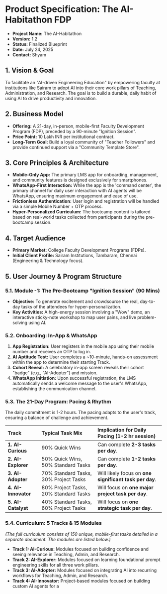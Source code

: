 # Product Specification: The AI-Habitathon FDP
* **Project Name:** The AI-Habitathon
* **Version:** 1.2
* **Status:** Finalized Blueprint
* **Date:** July 24, 2025
* **Contact:** Shyam

## 1. Vision & Goal
To facilitate an "AI-driven Engineering Education" by empowering faculty at institutions like Sairam to adopt AI into their core work pillars of Teaching, Administration, and Research. The goal is to build a durable, daily habit of using AI to drive productivity and innovation.

## 2. Business Model
* **Offering:** A 21-day, in-person, mobile-first Faculty Development Program (FDP), preceded by a 90-minute "Ignition Session".
* **Price Point:** 10 Lakh INR per institutional contract.
* **Long-Term Goal:** Build a loyal community of "Teacher Followers" and provide continued support via a "Community Template Store".

## 3. Core Principles & Architecture
* **Mobile-Only App:** The primary LMS app for onboarding, management, and community features is designed exclusively for smartphones.
* **WhatsApp-First Interaction:** While the app is the 'command center', the primary channel for daily user interaction with AI agents will be WhatsApp, ensuring maximum engagement and ease of use.
* **Frictionless Authentication:** User login and registration will be handled via a simple Mobile Number + OTP process.
* **Hyper-Personalized Curriculum:** The bootcamp content is tailored based on real-world tasks collected from participants during the pre-bootcamp session.

## 4. Target Audience
* **Primary Market:** College Faculty Development Programs (FDPs).
* **Initial Client Profile:** Sairam Institutions, Tambaram, Chennai (Engineering & Technology focus).

## 5. User Journey & Program Structure

### 5.1. Module -1: The Pre-Bootcamp "Ignition Session" (90 Mins)
* **Objective:** To generate excitement and crowdsource the real, day-to-day tasks of the attendees for hyper-personalization.
* **Key Activities:** A high-energy session involving a "Wow" demo, an interactive sticky-note workshop to map user pains, and live problem-solving using AI.

### 5.2. Onboarding: In-App & WhatsApp
1.  **App Registration:** User registers in the mobile app using their mobile number and receives an OTP to log in.
2.  **AI Aptitude Test:** User completes a ~10-minute, hands-on assessment within the app to determine their starting Track.
3.  **Cohort Reveal:** A celebratory in-app screen reveals their cohort "badge" (e.g., "AI-Adopter") and mission.
4.  **WhatsApp Initiation:** Upon successful registration, the LMS automatically sends a welcome message to the user's WhatsApp, establishing the communication channel.

### 5.3. The 21-Day Program: Pacing & Rhythm
The daily commitment is 1-2 hours. The pacing adapts to the user's track, ensuring a balance of challenge and achievement.

| Track | Typical Task Mix | Implication for Daily Pacing (1-2 hr session) |
| :--- | :--- | :--- |
| **1. AI-Curious** | 90% Quick Wins | Can complete **2-3 tasks per day**. |
| **2. AI-Explorer** | 50% Quick Wins, 50% Standard Tasks | Can complete **1-2 tasks per day**. |
| **3. AI-Adopter**| 70% Standard Tasks, 30% Project Tasks | Will likely focus on **one significant task per day**. |
| **4. AI-Innovator** | 80% Project Tasks, 20% Standard Tasks | Will focus on **one major project task per day**. |
| **5. AI-Catalyst**| 40% Standard Tasks, 60% Project Tasks | Will focus on **one strategic task per day**. |

### 5.4. Curriculum: 5 Tracks & 15 Modules
*(The full curriculum consists of 150 unique, mobile-first tasks detailed in a separate document. The modules are listed below.)*
* **Track 1: AI-Curious:** Modules focused on building confidence and seeing relevance in Teaching, Admin, and Research.
* **Track 2: AI-Explorer:** Modules focused on learning foundational prompt engineering skills for all three work pillars.
* **Track 3: AI-Adopter:** Modules focused on integrating AI into recurring workflows for Teaching, Admin, and Research.
* **Track 4: AI-Innovator:** Project-based modules focused on building custom AI agents for a
